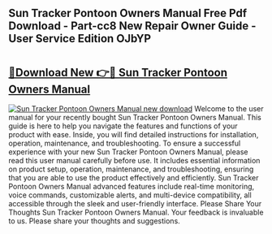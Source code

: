 ## Sun Tracker Pontoon Owners Manual Free Pdf Download - Part-cc8 New Repair Owner Guide - User Service Edition OJbYP

# <h2><a href="http://bc26868.oget.top/?id=Sun+Tracker+Pontoon+Owners+Manual">🔗Download New 👉🔴 Sun Tracker Pontoon Owners Manual</a></h2>

[![Sun Tracker Pontoon Owners Manual new download](https://i.imgur.com/5g1atiW.png)](http://bc26868.oget.top/?id=Sun+Tracker+Pontoon+Owners+Manual)
Welcome to the user manual for your recently bought Sun Tracker Pontoon Owners Manual. This guide is here to help you navigate the features and functions of your product with ease. Inside, you will find detailed instructions for installation, operation, maintenance, and troubleshooting. To ensure a successful experience with your new Sun Tracker Pontoon Owners Manual, please read this user manual carefully before use. It includes essential information on product setup, operation, maintenance, and troubleshooting, ensuring that you are able to use the product effectively and efficiently. Sun Tracker Pontoon Owners Manual advanced features include real-time monitoring, voice commands, customizable alerts, and multi-device compatibility, all accessible through the sleek and user-friendly interface. Please Share Your Thoughts Sun Tracker Pontoon Owners Manual. Your feedback is invaluable to us. Please share your thoughts and suggestions.
